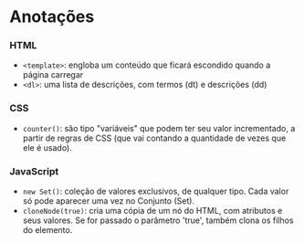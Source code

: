 # Anotações

### HTML
- ```<template>```: engloba um conteúdo que ficará escondido quando a página carregar
- ```<dl>```: uma lista de descrições, com termos (dt) e descrições (dd)

### CSS
- `counter()`: são tipo "variáveis" que podem ter seu valor incrementado, a partir de regras de CSS (que vai contando a quantidade de vezes que ele é usado). 

### JavaScript
- ```new Set()```: coleção de valores exclusivos, de qualquer tipo. Cada valor só pode aparecer uma vez no Conjunto (Set).
- ```cloneNode(true)```: cria uma cópia de um nó do HTML, com atributos e seus valores. Se for passado o parâmetro 'true', também clona os filhos do elemento.
